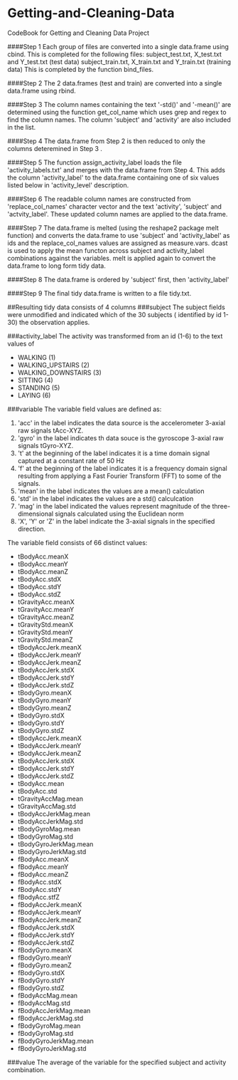 Getting-and-Cleaning-Data
=========================

CodeBook for Getting and Cleaning Data Project

####Step 1
Each group of files are converted into a single data.frame using cbind.  This is completed for the following files:
subject_test.txt, X_test.txt and Y_test.txt (test data)
subject_train.txt, X_train.txt and Y_train.txt (training data)
This is completed by the function bind_files.

####Step 2
The 2 data.frames (test and train) are converted into a single data.frame using rbind.

####Step 3 
The column names containing the text '-std()' and '-mean()' are determined using the function get_col_name which uses grep and regex to find the column names.  The column 'subject' and 'activity' are also included in the list.

####Step 4
The data.frame from Step 2 is then reduced to only the columns deteremined in Step 3 .

####Step 5
The function assign_activity_label loads the file 'activity_labels.txt' and merges with the data.frame from Step 4.  This adds the column 'activity_label' to the data.frame containing one of six values listed below in 'activity_level' description.

####Step 6
The readable column names are constructed from 'replace_col_names' character vector and the text 'activity', 'subject' and 'actvity_label'.  These updated column names are applied to the data.frame.

####Step 7
The data.frame is melted (using the reshape2 package melt function) and converts the data.frame to use 'subject' and 'activity_label' as ids and the replace_col_names values are assigned as measure.vars.  dcast is used to apply the mean functon across subject and activity_label combinations against the variables.  melt is applied again to convert the data.frame to long form tidy data.

####Step 8 
The data.frame is ordered by 'subject' first, then 'activity_label'

####Step 9
The final tidy data.frame is written to a file tidy.txt.

##Resulting tidy data consists of 4 columns
###subject
The subject fields were unmodified and indicated which of the 30 subjects ( identified by id 1-30) the observation applies.

###activity_label
The activity was transformed from an id (1-6) to the text values of 
- WALKING (1)
- WALKING_UPSTAIRS (2)
- WALKING_DOWNSTAIRS (3)
- SITTING (4)
- STANDING (5)
- LAYING (6)

###variable
The variable field values are defined as:

1. 'acc' in the label indicates the data source is the accelerometer 3-axial raw signals tAcc-XYZ.
2. 'gyro' in the label indicates th data souce is the gyroscope 3-axial raw signals tGyro-XYZ.
3. 't' at the beginning of the label indicates it is a time domain signal captured at a constant rate of 50 Hz
4. 'f' at the beginning of the label indicates it is a frequency domain signal resulting from applying a Fast Fourier Transform (FFT) to some of the signals.
5. 'mean' in the label indicates the values are a mean() calculation
6. 'std' in the label indicates the values are a std() calculcation
7. 'mag' in the label indicated the values represent magnitude of the three-dimensional signals calculated using the Euclidean norm
8. 'X', 'Y' or 'Z' in the label indicate the 3-axial signals in the specified direction.

The variable field consists of 66 distinct values:
- tBodyAcc.meanX
- tBodyAcc.meanY
- tBodyAcc.meanZ
- tBodyAcc.stdX
- tBodyAcc.stdY
- tBodyAcc.stdZ
- tGravityAcc.meanX
- tGravityAcc.meanY
- tGravityAcc.meanZ
- tGravityStd.meanX
- tGravityStd.meanY
- tGravityStd.meanZ
- tBodyAccJerk.meanX
- tBodyAccJerk.meanY
- tBodyAccJerk.meanZ
- tBodyAccJerk.stdX
- tBodyAccJerk.stdY
- tBodyAccJerk.stdZ
- tBodyGyro.meanX
- tBodyGyro.meanY
- tBodyGyro.meanZ
- tBodyGyro.stdX
- tBodyGyro.stdY
- tBodyGyro.stdZ
- tBodyAccJerk.meanX
- tBodyAccJerk.meanY
- tBodyAccJerk.meanZ
- tBodyAccJerk.stdX
- tBodyAccJerk.stdY
- tBodyAccJerk.stdZ
- tBodyAcc.mean
- tBodyAcc.std
- tGravityAccMag.mean
- tGravityAccMag.std
- tBodyAccJerkMag.mean
- tBodyAccJerkMag.std
- tBodyGyroMag.mean
- tBodyGyroMag.std
- tBodyGyroJerkMag.mean
- tBodyGyroJerkMag.std
- fBodyAcc.meanX
- fBodyAcc.meanY
- fBodyAcc.meanZ
- fBodyAcc.stdX
- fBodyAcc.stdY
- fBodyAcc.stfZ
- fBodyAccJerk.meanX
- fBodyAccJerk.meanY
- fBodyAccJerk.meanZ
- fBodyAccJerk.stdX
- fBodyAccJerk.stdY
- fBodyAccJerk.stdZ
- fBodyGyro.meanX
- fBodyGyro.meanY
- fBodyGyro.meanZ
- fBodyGyro.stdX
- fBodyGyro.stdY
- fBodyGyro.stdZ
- fBodyAccMag.mean
- fBodyAccMag.std
- fBodyAccJerkMag.mean
- fBodyAccJerkMag.std
- fBodyGyroMag.mean
- fBodyGyroMag.std
- fBodyGyroJerkMag.mean
- fBodyGyroJerkMag.std

###value
The average of the variable for the specified subject and activity combination.
